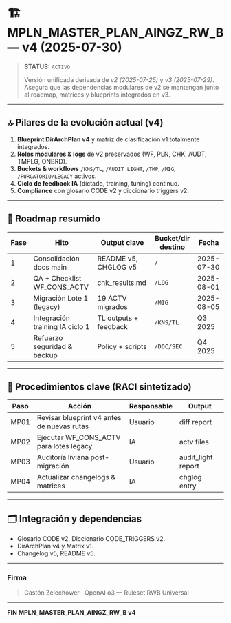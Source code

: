 # 🏗️ MPLN_MASTER_PLAN_AINGZ_RW_B — v4 (2025-07-30)

> **STATUS:** `ACTIVO`
>
> Versión unificada derivada de *v2 (2025-07-25)* y *v3 (2025-07-29)*. Asegura que las dependencias modulares de v2 se mantengan junto al roadmap, matrices y blueprints integrados en v3.

---

## 🔝 Pilares de la evolución actual (v4)
1. **Blueprint DirArchPlan v4** y matriz de clasificación v1 totalmente integrados.
2. **Roles modulares & logs** de v2 preservados (WF, PLN, CHK, AUDT, TMPLG, ONBRD).
3. **Buckets & workflows** `/KNS/TL`, `/AUDIT_LIGHT`, `/TMP`, `/MIG`, `/PURGATORIO/LEGACY` activos.
4. **Ciclo de feedback IA** (dictado, training, tuning) continuo.
5. **Compliance** con glosario CODE v2 y diccionario triggers v2.

---

## 📅 Roadmap resumido
| Fase | Hito | Output clave | Bucket/dir destino | Fecha |
|------|------|-------------|-------------------|-------|
| 1    | Consolidación docs main | README v5, CHGLOG v5 | `/` | 2025-07-30 |
| 2    | QA + Checklist WF_CONS_ACTV | chk_results.md | `/LOG` | 2025-08-01 |
| 3    | Migración Lote 1 (legacy) | 19 ACTV migrados | `/MIG` | 2025-08-05 |
| 4    | Integración training IA ciclo 1 | TL outputs + feedback | `/KNS/TL` | Q3 2025 |
| 5    | Refuerzo seguridad & backup | Policy + scripts | `/DOC/SEC` | Q4 2025 |

---

## 🔄 Procedimientos clave (RACI sintetizado)
| Paso | Acción | Responsable | Output |
|------|--------|-------------|--------|
| MP01 | Revisar blueprint v4 antes de nuevas rutas | Usuario | diff report |
| MP02 | Ejecutar WF_CONS_ACTV para lotes legacy | IA | actv files |
| MP03 | Auditoría liviana post-migración | Usuario | audit_light report |
| MP04 | Actualizar changelogs & matrices | IA | chglog entry |

---

## 🗂️ Integración y dependencias
- Glosario CODE v2, Diccionario CODE_TRIGGERS v2.
- DirArchPlan v4 y Matrix v1.
- Changelog v5, README v5.

---

### Firma
> Gastón Zelechower · OpenAI o3 — Ruleset RWB Universal

---

**FIN MPLN_MASTER_PLAN_AINGZ_RW_B v4**

